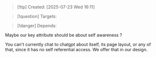 
>[!tip] Created: [2025-07-23 Wed 16:11]

>[!question] Targets: 

>[!danger] Depends: 

Maybe our key attribute should be about self awareness ?

You can't currently chat to chatgpt about itself, its page layout, or any of that, since it has no self referential access.  We offer that in our design.